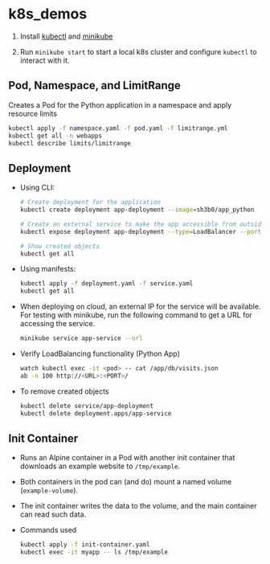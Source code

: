 # k8s_demos

1. Install [kubectl](https://kubernetes.io/docs/tasks/tools/) and [minikube](https://minikube.sigs.k8s.io/docs/start/)

2. Run `minikube start` to start a local k8s cluster and configure `kubectl` to interact with it.

## Pod, Namespace, and LimitRange

Creates a Pod for the Python application in a namespace and apply resource limits

```bash
kubectl apply -f namespace.yaml -f pod.yaml -f limitrange.yml
kubectl get all -n webapps
kubectl describe limits/limitrange
```

## Deployment

- Using CLI:

   ```bash
   # Create deployment for the application
   kubectl create deployment app-deployment --image=sh3b0/app_python

   # Create an external service to make the app accessible from outside.
   kubectl expose deployment app-deployment --type=LoadBalancer --port=8080

   # Show created objects
   kubectl get all
   ```

- Using manifests:

   ```bash
   kubectl apply -f deployment.yaml -f service.yaml
   kubectl get all
   ```

- When deploying on cloud, an external IP for the service will be available. For testing with minikube, run the following command to get a URL for accessing the service.  

   ```bash
   minikube service app-service --url
   ```

- Verify LoadBalancing functionality (Python App)

   ```bash
   watch kubectl exec -it <pod> -- cat /app/db/visits.json
   ab -n 100 http://<URL>:<PORT>/
   ```

- To remove created objects

   ```bash
   kubectl delete service/app-deployment
   kubectl delete deployment.apps/app-service
   ```

## Init Container

- Runs an Alpine container in a Pod with another init container that downloads an example website to `/tmp/example`.

- Both containers in the pod can (and do) mount a named volume (`example-volume`).

- The init container writes the data to the volume, and the main container can read such data.

- Commands used

   ```bash
   kubectl apply -f init-container.yaml
   kubectl exec -it myapp -- ls /tmp/example
   ```
